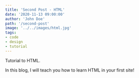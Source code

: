 ```yaml
---
title: 'Second Post - HTML'
date: '2020-11-13 09:00:00'
author: 'John Doe'
path: '/second-post'
image: '../../images/html.jpg'
tags:
- code
- design
- tutorial
---
```


Tutorial to HTML. 

In this blog, I will teach you how to learn HTML in your first site! 